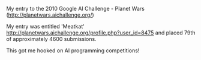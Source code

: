 My entry to the 2010 Google AI Challenge - Planet Wars
(http://planetwars.aichallenge.org/)

My entry was entitled 'Meatkat' http://planetwars.aichallenge.org/profile.php?user_id=8475 and placed 79th of approximately 4600 submissions.

This got me hooked on AI programming competitions!

